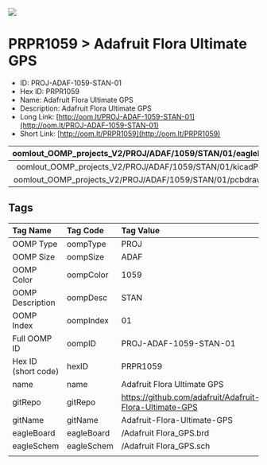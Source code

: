 


  
![][im]
# PRPR1059 > Adafruit Flora Ultimate GPS

- ID: PROJ-ADAF-1059-STAN-01
- Hex ID: PRPR1059
- Name: Adafruit Flora Ultimate GPS
- Description: Adafruit Flora Ultimate GPS
- Long Link: [http://oom.lt/PROJ-ADAF-1059-STAN-01](http://oom.lt/PROJ-ADAF-1059-STAN-01)
- Short Link: [http://oom.lt/PRPR1059](http://oom.lt/PRPR1059)
  

|oomlout_OOMP_projects_V2/PROJ/ADAF/1059/STAN/01/eagleImage.png|oomlout_OOMP_projects_V2/PROJ/ADAF/1059/STAN/01/eagleSchemImage.png|oomlout_OOMP_projects_V2/PROJ/ADAF/1059/STAN/01/kicadPcb3dFront.png|oomlout_OOMP_projects_V2/PROJ/ADAF/1059/STAN/01/kicadPcb3dBack.png|
| :---: | :---: | :---: | :---: |
|oomlout_OOMP_projects_V2/PROJ/ADAF/1059/STAN/01/kicadPcb3d.png|oomlout_OOMP_projects_V2/PROJ/ADAF/1059/STAN/01/bomBack.png|oomlout_OOMP_projects_V2/PROJ/ADAF/1059/STAN/01/bomFront.png|oomlout_OOMP_projects_V2/PROJ/ADAF/1059/STAN/01/pcbdraw.svg|
|oomlout_OOMP_projects_V2/PROJ/ADAF/1059/STAN/01/pcbdrawBack.svg||||

## Tags
  

|Tag Name|Tag Code|Tag Value|
| :--- | :--- | :--- |
|OOMP Type|oompType|PROJ|
|OOMP Size|oompSize|ADAF|
|OOMP Color|oompColor|1059|
|OOMP Description|oompDesc|STAN|
|OOMP Index|oompIndex|01|
|Full OOMP ID|oompID|PROJ-ADAF-1059-STAN-01|
|Hex ID (short code)|hexID|PRPR1059|
|name|name|Adafruit Flora Ultimate GPS|
|gitRepo|gitRepo|https://github.com/adafruit/Adafruit-Flora-Ultimate-GPS|
|gitName|gitName|Adafruit-Flora-Ultimate-GPS|
|eagleBoard|eagleBoard|/Adafruit Flora_GPS.brd|
|eagleSchem|eagleSchem|/Adafruit Flora_GPS.sch|
||||



[im]: PROJ/ADAF/1059/STAN/01/kicadPcb3d_450.png
